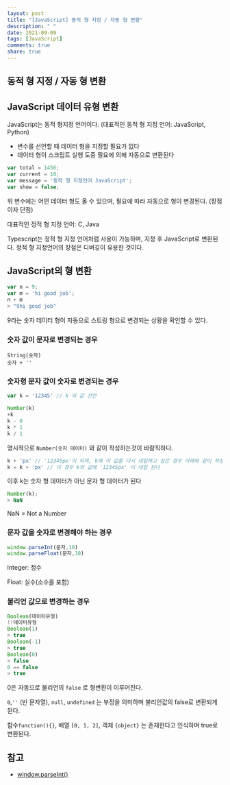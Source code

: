 ```yaml
---
layout: post
title: "[JavaScript] 동적 형 지정 / 자동 형 변환"
description: " "
date: 2021-09-09
tags: [JavaScript]
comments: true
share: true
---
```


## 동적 형 지정 / 자동 형 변환

## JavaScript 데이터 유형 변환

JavaScript는 동적 형지정 언어이다. (대표적인 동적 형 지정 언어: JavaScript, Python)

* 변수를 선언할 때 데이터 형을 지정할 필요가 없다
* 데이터 형이 스크립트 실행 도중 필요에 의해 자동으로 변환된다

```js
var total = 1456;
var current = 10;
var message = '동적 형 지정언어 JavaScript';
var show = false;
```

위 변수에는 어떤 데이터 형도 올 수 있으며, 필요에 따라 자동으로 형이 변경된다. (장점이자 단점)

대표적인 정적 형 지정 언어: C, Java

Typescript는 정적 형 지정 언어처럼 사용이 가능하며, 지정 후 JavaScript로 변환된다. 정적 형 지정언어의 장점은 디버깅이 유용한 것이다.

## JavaScript의 형 변환

```js
var n = 9;
var m = 'hi good job';
n + m
> "9hi good job"
```

9라는 숫자 데이터 형이 자동으로 스트링 형으로 변경되는 상황을 확인할 수 있다.

### 숫자 값이 문자로 변경되는 경우

```Js
String(숫자)
숫자 + ''
```

### 숫자형 문자 값이 숫자로 변경되는 경우

```js
var k = '12345' // k 의 값 선언

Number(k)
+k
k - 0
k * 1
k / 1
```

명시적으로 `Number(숫자 데이터)` 와 같이 작성하는것이 바람직하다.

```js
k + 'px' // '12345px'이 되며, k에 이 값을 다시 대입하고 싶은 경우 아래와 같이 작성한다
k = k + 'px' // 이 경우 k의 값에 '12345px' 이 대입 된다
```

이후 k는 숫자 형 데이터가 아닌 문자 형 데이터가 된다

```js
Number(k);
> NaN
```

NaN = Not a Number

### 문자 값을 숫자로 변경해야 하는 경우

```js
window.parseInt(문자,10)
window.parseFloat(문자,10)
```

Integer: 정수

Float: 실수(소수를 포함)

### 불리언 값으로 변경하는 경우

```js
Boolean(데이터유형)
!!데이터유형
Boolean(1)
> true
Boolean(-1)
> true
Boolean(0)
> false
0 == false
> true
```

0은 자동으로 불리언의 `false` 로 형변환이 이루어진다.

`0`,`''` (빈 문자열), `null`, `undefined` 는 부정을 의미하며 불리언값의 false로 변환되게 된다.

함수`function(){}`, 배열 `[0, 1, 2]`, 객체 `{object}` 는 존재한다고 인식하며 true로 변환된다.

## 참고

- [window.parseInt()](https://developer.mozilla.org/ko/docs/Web/JavaScript/Reference/Global_Objects/parseInt)
